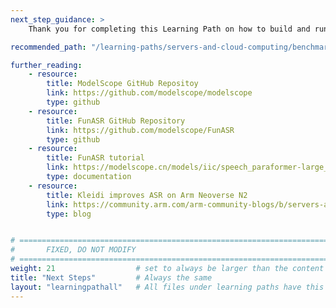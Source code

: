 ```yaml
---
next_step_guidance: >
    Thank you for completing this Learning Path on how to build and run vLLM on Arm servers. You might be interested in learning how to further optimize and benchmark LLM performance on Arm-based platforms.

recommended_path: "/learning-paths/servers-and-cloud-computing/benchmark-nlp/"

further_reading:
    - resource:
        title: ModelScope GitHub Repositoy
        link: https://github.com/modelscope/modelscope
        type: github
    - resource:
        title: FunASR GitHub Repository
        link: https://github.com/modelscope/FunASR
        type: github
    - resource:
        title: FunASR tutorial
        link: https://modelscope.cn/models/iic/speech_paraformer-large_asr_nat-zh-cn-16k-common-vocab8404-pytorch
        type: documentation
    - resource:
        title: Kleidi improves ASR on Arm Neoverse N2
        link: https://community.arm.com/arm-community-blogs/b/servers-and-cloud-computing-blog/posts/neoverse-n2-delivers-leading-price-performance-on-asr
        type: blog


# ================================================================================
#       FIXED, DO NOT MODIFY
# ================================================================================
weight: 21                  # set to always be larger than the content in this path, and one more than 'review'
title: "Next Steps"         # Always the same
layout: "learningpathall"   # All files under learning paths have this same wrapper
---
```

